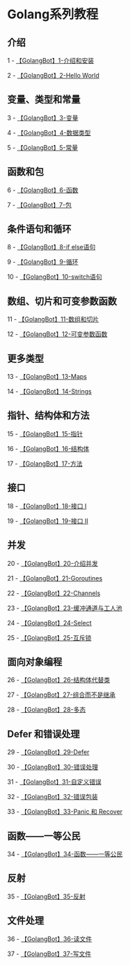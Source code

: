 # Golang系列教程

## 介绍
1 - [【GolangBot】1-介绍和安装](../【GolangBot】1-介绍和安装/)

2 - [【GolangBot】2-Hello World](../【GolangBot】2-Hello-World/)

## 变量、类型和常量
3 - [【GolangBot】3-变量](../【GolangBot】3-变量/)

4 - [【GolangBot】4-数据类型](../【GolangBot】4-数据类型/)

5 - [【GolangBot】5-常量](../【GolangBot】5-常量/)

## 函数和包
6 - [【GolangBot】6-函数](../【GolangBot】6-函数/)

7 - [【GolangBot】7-包](../【GolangBot】7-包/)

## 条件语句和循环
8 - [【GolangBot】8-if else语句](../【GolangBot】8-if-else语句/)

9 - [【GolangBot】9-循环](../【GolangBot】9-循环/)

10 - [【GolangBot】10-switch语句](../【GolangBot】10-switch语句/)

## 数组、切片和可变参数函数
11 - [【GolangBot】11-数组和切片](../【GolangBot】11-数组和切片/)

12 - [【GolangBot】12-可变参数函数](../【GolangBot】12-可变参数函数/)

## 更多类型
13 - [【GolangBot】13-Maps](../【GolangBot】13-Maps/)

14 - [【GolangBot】14-Strings](../【GolangBot】14-Strings/)

## 指针、结构体和方法
15 - [【GolangBot】15-指针](../【GolangBot】15-指针/)

16 - [【GolangBot】16-结构体](../【GolangBot】16-结构体/)

17 - [【GolangBot】17-方法](../【GolangBot】17-方法/)

## 接口
18 - [【GolangBot】18-接口 I](../【GolangBot】18-接口-I/)

19 - [【GolangBot】19-接口 II](../【GolangBot】19-接口-II/)

## 并发
20 - [【GolangBot】20-介绍并发](../【GolangBot】20-介绍并发/)

21 - [【GolangBot】21-Goroutines](../【GolangBot】21-Goroutines/)

22 - [【GolangBot】22-Channels](../【GolangBot】22-Channels/)

23 - [【GolangBot】23-缓冲通道与工人池](../【GolangBot】23-缓冲通道与工人池/)

24 - [【GolangBot】24-Select](../【GolangBot】24-Select/)

25 - [【GolangBot】25-互斥锁](../【GolangBot】25-互斥锁/)

## 面向对象编程
26 - [【GolangBot】26-结构体代替类](../【GolangBot】26-结构体代替类/)

27 - [【GolangBot】27-组合而不是继承](../【GolangBot】27-组合而不是继承/)

28 - [【GolangBot】28-多态](../【GolangBot】28-多态/)

## Defer 和错误处理
29 - [【GolangBot】29-Defer](../【GolangBot】29-Defer/)

30 - [【GolangBot】30-错误处理](../【GolangBot】30-错误处理/)

31 - [【GolangBot】31-自定义错误](../【GolangBot】31-自定义错误/)

32 - [【GolangBot】32-错误包装](../【GolangBot】32-错误包装/)

33 - [【GolangBot】33-Panic 和 Recover](../【GolangBot】33-Panic和Recover/)

## 函数——一等公民
34 - [【GolangBot】34-函数——一等公民](../【GolangBot】34-函数一等公民/)

## 反射
35 - [【GolangBot】35-反射](../【GolangBot】35-反射/)

## 文件处理
36 - [【GolangBot】36-读文件](../【GolangBot】36-读文件/)

37 - [【GolangBot】37-写文件](../【GolangBot】37-写文件/)